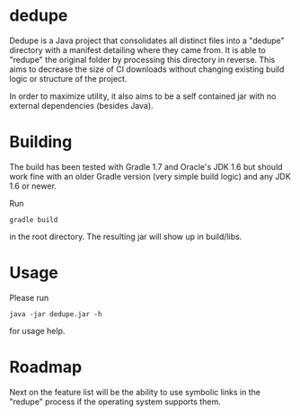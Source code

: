 dedupe
======

Dedupe is a Java project that consolidates all distinct files into a "dedupe" directory with a manifest detailing where they came from.  It is able to "redupe" the original folder by processing this directory in reverse.  This aims to decrease the size of CI downloads without changing existing build logic or structure of the project.

In order to maximize utility, it also aims to be a self contained jar with no external dependencies (besides Java).

Building
========

The build has been tested with Gradle 1.7 and Oracle's JDK 1.6 but should work fine with an older Gradle version (very simple build logic) and any JDK 1.6 or newer.

Run 

    gradle build

in the root directory.  The resulting jar will show up in build/libs.

Usage
=====

Please run 

    java -jar dedupe.jar -h 

for usage help.

Roadmap
=======

Next on the feature list will be the ability to use symbolic links in the "redupe" process if the operating system supports them.
